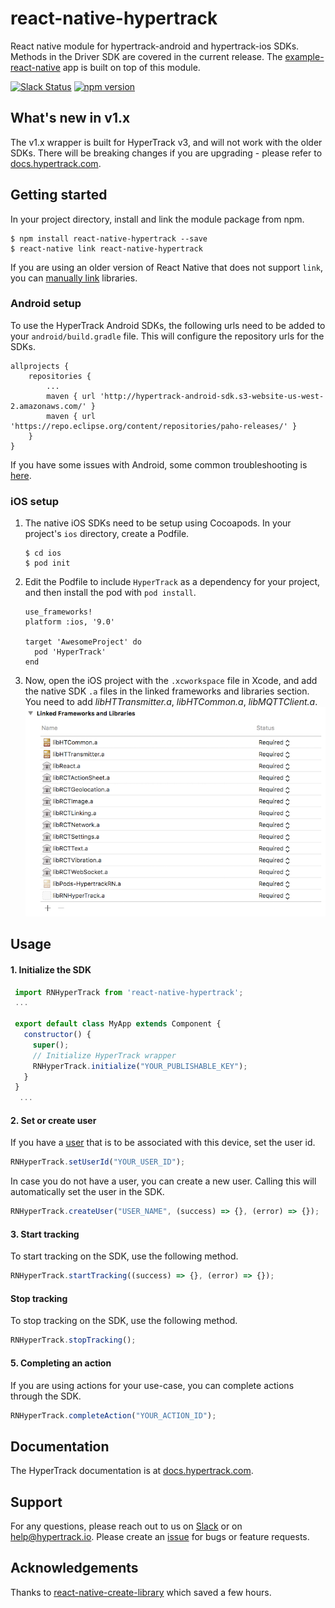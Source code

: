 # react-native-hypertrack
React native module for hypertrack-android and hypertrack-ios SDKs. Methods in the Driver SDK are covered in the current release. The [example-react-native](https://github.com/hypertrack/example-react-native) app is built on top of this module.

[![Slack Status](http://slack.hypertrack.io/badge.svg)](http://slack.hypertrack.io) [![npm version](https://badge.fury.io/js/react-native-hypertrack.svg)](https://badge.fury.io/js/react-native-hypertrack)

## What's new in v1.x
The v1.x wrapper is built for HyperTrack v3, and will not work with the older SDKs. There will be breaking changes if you are upgrading - please refer to [docs.hypertrack.com](https://docs.hypertrack.com).

## Getting started
In your project directory, install and link the module package from npm.
```
$ npm install react-native-hypertrack --save
$ react-native link react-native-hypertrack
```

If you are using an older version of React Native that does not support `link`, you can [manually link](https://facebook.github.io/react-native/docs/linking-libraries-ios.html) libraries.

### Android setup
To use the HyperTrack Android SDKs, the following urls need to be added to your `android/build.gradle` file. This will configure the repository urls for the SDKs.

```
allprojects {
    repositories {
        ...
        maven { url 'http://hypertrack-android-sdk.s3-website-us-west-2.amazonaws.com/' }
        maven { url 'https://repo.eclipse.org/content/repositories/paho-releases/' }
    }
}
```

If you have some issues with Android, some common troubleshooting is [here](android-troubleshooting.md).

### iOS setup
1. The native iOS SDKs need to be setup using Cocoapods. In your project's `ios` directory, create a Podfile.
    ```
    $ cd ios
    $ pod init
    ```

2. Edit the Podfile to include `HyperTrack` as a dependency for your project, and then install the pod with `pod install`.
    ```
    use_frameworks!
    platform :ios, '9.0'

    target 'AwesomeProject' do
      pod 'HyperTrack'
    end
    ```

3. Now, open the iOS project with the `.xcworkspace` file in Xcode, and add the native SDK `.a` files in the linked frameworks and libraries section. You need to add *libHTTransmitter.a*, *libHTCommon.a*, *libMQTTClient.a*.
![Linked frameworks and libraries](readme-imgs/linker.png)

## Usage

#### 1. Initialize the SDK

```javascript
 import RNHyperTrack from 'react-native-hypertrack';
 ...

 export default class MyApp extends Component {
   constructor() {
     super();
     // Initialize HyperTrack wrapper
     RNHyperTrack.initialize("YOUR_PUBLISHABLE_KEY");
   }
 }
  ...
```

#### 2. Set or create user
If you have a [user](https://docs.hypertrack.com/v3/api/entities/user.html) that is to be associated with this device, set the user id.
```javascript
RNHyperTrack.setUserId("YOUR_USER_ID");
```

In case you do not have a user, you can create a new user. Calling this will automatically set the user in the SDK.

```javascript
RNHyperTrack.createUser("USER_NAME", (success) => {}, (error) => {});
```

#### 3. Start tracking
To start tracking on the SDK, use the following method.

```javascript
RNHyperTrack.startTracking((success) => {}, (error) => {});
```

#### Stop tracking
To stop tracking on the SDK, use the following method.

```javascript
RNHyperTrack.stopTracking();
```

#### 5. Completing an action
If you are using actions for your use-case, you can complete actions through the SDK.

```javascript
RNHyperTrack.completeAction("YOUR_ACTION_ID");
```

## Documentation
The HyperTrack documentation is at [docs.hypertrack.com](http://docs.hypertrack.com/).

## Support
For any questions, please reach out to us on [Slack](http://slack.hypertrack.io/) or on help@hypertrack.io. Please create an [issue](https://github.com/hypertrack/hypertrack-cordova/issues) for bugs or feature requests.

## Acknowledgements
Thanks to [react-native-create-library](https://github.com/frostney/react-native-create-library) which saved a few hours.
